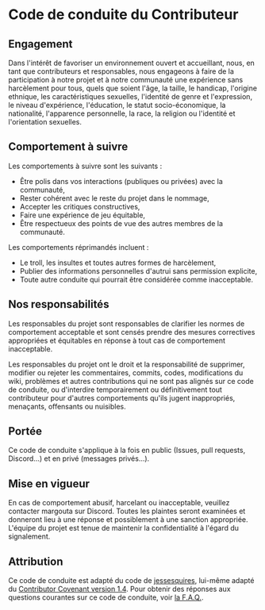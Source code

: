 # Code de conduite du Contributeur

## Engagement

Dans l'intérêt de favoriser un environnement ouvert et accueillant, nous, en tant que contributeurs et responsables, nous engageons à faire de la participation à notre projet et à notre communauté une expérience sans harcèlement pour tous, quels que soient l'âge, la taille, le handicap, l'origine ethnique, les caractéristiques sexuelles, l'identité de genre et l'expression, le niveau d'expérience, l'éducation, le statut socio-économique, la nationalité, l'apparence personnelle, la race, la religion ou l'identité et l'orientation sexuelles.

## Comportement à suivre

Les comportements à suivre sont les suivants :

- Être polis dans vos interactions (publiques ou privées) avec la communauté,
- Rester cohérent avec le reste du projet dans le nommage,
- Accepter les critiques constructives,
- Faire une expérience de jeu équitable,
- Être respectueux des points de vue des autres membres de la communauté.

Les comportements réprimandés incluent :

- Le troll, les insultes et toutes autres formes de harcèlement,
- Publier des informations personnelles d'autrui sans permission explicite,
- Toute autre conduite qui pourrait être considérée comme inacceptable.

## Nos responsabilités

Les responsables du projet sont responsables de clarifier les normes de comportement acceptable et sont censés prendre des mesures correctives appropriées et équitables en réponse à tout cas de comportement inacceptable.

Les responsables du projet ont le droit et la responsabilité de supprimer, modifier ou rejeter les commentaires, commits, codes, modifications du wiki, problèmes et autres contributions qui ne sont pas alignés sur ce code de conduite, ou d'interdire temporairement ou définitivement tout contributeur pour d'autres comportements qu'ils jugent inappropriés, menaçants, offensants ou nuisibles.

## Portée

Ce code de conduite s'applique à la fois en public (Issues, pull requests, Discord...) et en privé (messages privés...).

## Mise en vigueur

En cas de comportement abusif, harcelant ou inacceptable, veuillez contacter margouta sur Discord. Toutes les plaintes seront examinées et donneront lieu à une réponse et possiblement à une sanction appropriée. L'équipe du projet est tenue de maintenir la confidentialité à l'égard du signalement.

## Attribution

Ce code de conduite est adapté du code de [jessesquires](https://github.com/jessesquires/.github/blob/main/CODE_OF_CONDUCT.md), lui-même adapté du [Contributor Covenant version 1.4](https://www.contributor-covenant.org/version/1/4/code-of-conduct.html). Pour obtenir des réponses aux questions courantes sur ce code de conduite, voir [la F.A.Q.](https://www.contributor-covenant.org/faq). 